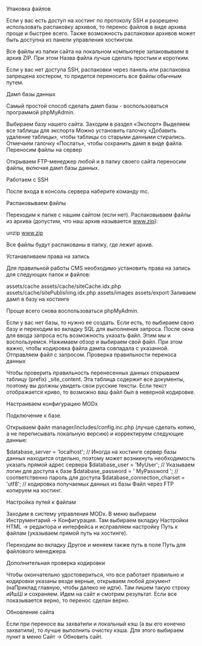 Упаковка файлов

Если у вас есть доступ на хостинг  по протоколу SSH и разрешено использовать распаковку архивов, то перенос файлов в виде архива проще и быстрее всего. Также возможность распаковки архивов может быть доступна из панели управления хостингом.

Все файлы из папки сайта на локальном компьютере запаковываем в архив ZIP. При этом Назва файла лучше сделать простым и коротким.

Если у вас нет доступа SSH, распаковки через панель или распаковка запрещена хостером, то придется переносить все файлы обычным путем.

Дамп базы данных

Самый простой способ сделать дамп базы - воспользоваться программой phpMyAdmin.

Выбираем базу нашего сайта.
Заходим в раздел «Экспорт»
Выделяем все таблицы для экспорта
Можно установить галочку «Добавить удаление таблицы», чтобы таблицы со старыми данными стирались.
Отмечаем галочку «Послать», чтобы сохранить дамп в виде файла.
Переносим файлы на сервер

Открываем FTP-менеджер любой и в папку своего сайта переносим файлы, включая дамп базы данных.

Работаем с SSH

После входа в консоль сервера наберите команду mc.

Распаковываем файлы

Переходим к папке с нашим сайтом (если нет).  Распаковываем файлы из архива (допустим, что наш архив называется www.zip):

unzip www.zip

Все файлы будут распакованы в папку, где лежит архив.

Устанавливаем права на запись

Для правильной работы CMS необходимо установить права на запись для следующих папок и файлов:

assets/cache
assets/cache/siteCache.idx.php
assets/cache/sitePublishing.idx.php
assets/images
assets/export
Заливаем дамп в базу на хостинге

Проще всего снова воспользоваться phpMyAdmin.

Если у вас нет базы, то нужно ее создать. Если есть, то выбираем свою базу и переходим во вкладку SQL для выполнения запроса.
После окна для ввода запроса есть возможность указать файл. Этим мы и воспользуемся. Нажимаем обзор и выбираем свой файл. При этом важно, чтобы кодировка файла дампа совпадала с указанной.
Отправляем файл с запросом.
Проверка правильности переноса данных

Чтобы проверить правильность перенесенных данных открываем таблицу (prefix) _site_content. Эта таблица содержит все документы, поэтому вы должны увидеть свои русские тексты. Если текст отображается криво, то возможно ваш файл был в неверной кодировке.

Настраиваем конфигурацию MODx

Подключение к базе.

Открываем файл manager/includes/config.inc.php (лучше сделать копию, а не переписывать локальную версию) и корректируем следующие данные:

$database_server = 'localhost'; // Иногда на хостинге сервер базы данных находится отдельно, поэтому может возникнуть необходимость указать прямой адрес сервера
$database_user = 'MyUser'; // Указываем логин для доступа к базе
$database_password = ' MyPassword '; // соответственно пароль для доступа
$database_connection_charset = 'utf8'; // кодировка получаемых данных из базы
Файл через FTP копируем на хостинг.

Настройка путей к файлам

Заходим в систему управления MODx. В меню выбираем Инструментарий -> Конфигурация. Там выбираем вкладку Настройки HTML -> редактора и интерфейса и исправляем настройку Путь к файлам (указываем прямой путь на хостинге).

Переходим во вкладку Другое и меняем также путь в поле Путь для файлового менеджера.

Дополнительная проверка кодировки

Чтобы окончательно удостовериться, что все работает правильно и кодировки указаны везде верные, открываем любой документ (наПриклад главную, чтобы далеко не идти). Там пишем такую строку иИшШ и сохраняем. Идем на сайт и смотрим результат. Если все показывается верно, то перенос сделан верно.

Обновление сайта

Если при переносе вы захватили и локальный кэш (а вы его конечно захватили), то лучше выполнить очистку кэша. Для этого выбираем пункт в меню Сайт -> Обновить сайт.